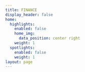 ```yaml
---
title: FINANCE
display_header: false
home:
  highlights:
    enabled: false
    home_img:
      data_position: center right
    weight: 1
  spotlights:
    enabled: false
    weight: 1
layout: page
---
```


